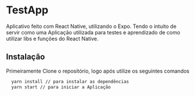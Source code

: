 
# TestApp

Aplicativo feito com React Native, utilizando o Expo. Tendo o intuito de servir como 
uma Aplicação utilizada para testes e aprendizado de como utilizar libs e funções do React Native.


## Instalação

Primeiramente Clone o repositório, logo após utilize os seguintes comandos

```bash
  yarn install // para instalar as dependências
  yarn start // para iniciar a Aplicação
```
    